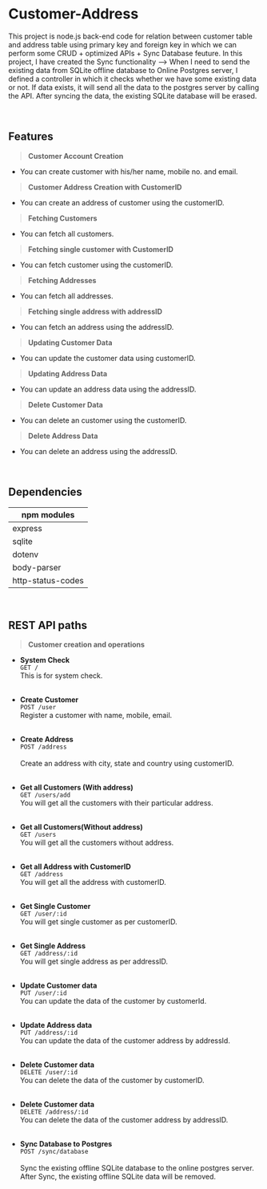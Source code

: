 # Customer-Address
This project is node.js back-end code for relation between customer table and address table using primary key and foreign key in which we can perform some CRUD + optimized APIs + Sync Database feuture.
In this project, I have created the Sync functionality --> When I need to send the existing data from SQLite offline database to Online Postgres server, I defined a controller in which it checks whether we have some existing data or not. If data exists, it will send all the data to the postgres server by calling the API. After syncing the data, the existing SQLite database will be erased. 

<br/>

## Features

>**Customer Account Creation**
- You can create customer with his/her name, mobile no. and email.

>**Customer Address Creation with CustomerID**
- You can create an address of customer using the customerID.

>**Fetching Customers**
- You can fetch all customers.

>**Fetching single customer with CustomerID**
- You can fetch customer using the customerID.

>**Fetching Addresses**
- You can fetch all addresses.

>**Fetching single address with addressID**
- You can fetch an address using the addressID.

>**Updating Customer Data**
- You can update the customer data using customerID.

>**Updating Address Data**
- You can update an address data using the addressID.

>**Delete Customer Data**
- You can delete an customer using the customerID.

>**Delete Address Data**
- You can delete an address using the addressID.

<br/>

## Dependencies
|npm modules|
|-|
|express|
|sqlite|
|dotenv|
|body-parser|
|http-status-codes|

<br/>

## REST API paths

>**Customer creation and operations**

- **System Check**<br/>
`GET /`<br/>
This is for system check.<br/><br/>

- **Create Customer**<br/>
`POST /user`<br/>
Register a customer with name, mobile, email.<br/><br/>

- **Create Address**<br/>
`POST /address`<br/>\
Create an address with city, state and country using customerID.<br/><br/>

- **Get all Customers (With address)**<br/>
`GET /users/add`<br/>
You will get all the customers with their particular address.<br/><br/>

- **Get all Customers(Without address)**<br/>
`GET /users`<br/>
You will get all the customers without address.<br/><br/>

- **Get all Address with CustomerID**<br/>
`GET /address`<br/>
You will get all the address with customerID.<br/><br/>

- **Get Single Customer**<br/>
`GET /user/:id`<br/>
You will get single customer as per customerID.<br/><br/>

- **Get Single Address**<br/>
`GET /address/:id`<br/>
You will get single address as per addressID.<br/><br/>

- **Update Customer data**<br/>
`PUT /user/:id`<br/>
You can update the data of the customer by customerId.<br/><br/>

- **Update Address data**<br/>
`PUT /address/:id`<br/>
You can update the data of the customer address by addressId.<br/><br/>

- **Delete Customer data**</br>
`DELETE /user/:id`</br>
You can delete the data of the customer by customerID.</br></br>

- **Delete Customer data**</br>
`DELETE /address/:id`</br>
You can delete the data of the customer address by addressID.</br></br>

- **Sync Database to Postgres**<br/>
`POST /sync/database`<br/>\
Sync the existing offline SQLite database to the online postgres server. After Sync, the existing offline SQLite data will be removed.<br/><br/>